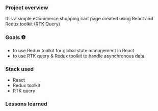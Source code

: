 ### Project overview

It is a simple eCommerce shopping cart page created using React and Redux toolkit (RTK Query)

### Goals ⚽
- to use Redux toolkit for global state management in React
- to use RTK query & Redux toolkit to handle asynchronous data 

### Stack used
- React
- Redux toolkit
- RTK query

### Lessons learned




